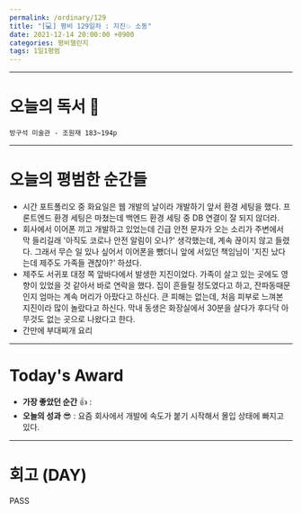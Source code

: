 ```yaml
---
permalink: /ordinary/129
title: "[💻] 평비 129일차 : 지진💥 소동"
date: 2021-12-14 20:00:00 +0900
categories: 평비챌린지
tags: 1일1평범
---
```


---
# 오늘의 독서 📕
`방구석 미술관 - 조원재 183~194p`  


---
# 오늘의 평범한 순간들
- 시간 포트폴리오 중 화요일은 웹 개발의 날이라 개발하기 앞서 환경 세팅을 했다. 프론트엔드 환경 세팅은 마쳤는데 백엔드 환경 세팅 중 DB 연결이 잘 되지 않더라.
- 회사에서 이어폰 끼고 개발하고 있었는데 긴급 안전 문자가 오는 소리가 주변에서 막 들리길래 '아직도 코로나 안전 알림이 오나?' 생각했는데, 계속 끊이지 않고 들렸다. 그래서 무슨 일 있나 싶어서 이어폰을 뺐더니 앞에 서있던 책임님이 '지진 났다는데 제주도 가족들 괜찮아?' 하셨다.
- 제주도 서귀포 대정 쪽 앞바다에서 발생한 지진이었다. 가족이 살고 있는 곳에도 영향이 있었을 것 같아서 바로 연락을 했다. 집이 흔들릴 정도였다고 하고, 잔파동때문인지 엄마는 계속 머리가 아팠다고 하신다. 큰 피해는 없는데, 처음 피부로 느껴본 지진이라 많이 놀랐다고 하신다. 막내 동생은 화장실에서 30분을 살다가 후다닥 아무것도 없는 곳으로 나왔다고 한다. 
- 간만에 부대찌개 요리

---
# Today's Award
- **가장 좋았던 순간** 👍 :
- **오늘의 성과** 😎 : 요즘 회사에서 개발에 속도가 붙기 시작해서 몰입 상태에 빠지고 있다.

---
# 회고 (DAY)
PASS